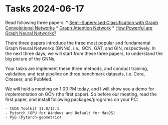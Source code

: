 Tasks 2024-06-17
============================

 Read following three papers:
    * [Semi-Supervised Classification with Graph Convolutional Networks](https://arxiv.org/abs/1609.02907)
    * [Graph Attention Network](https://arxiv.org/abs/1710.10903)
    * [How Powerful are Graph Neural Networks?](https://arxiv.org/abs/1810.00826)

There three papers introduce the three most popular and fundamental Graph Neural Networks (GNNs), i.e., GCN, GAT, and GIN, respectively. In the next three days, we will start from these three papers, to understand the big picture of the GNNs. 

Your tasks are implement these three methods, and conduct training, validation, and test pipeline on three benchmark datasets, i.e. Cora, Citeseer, and PubMed. 

We will hold a meeting on 1:00 PM today, and I will show you a demo for implementation on GCN (the first paper). So before our meeting, read the first paper, and install following packages/programs on your PC: 

    - CUDA Toolkit 11.8/12.1
    - Pytorch (GPU for Windows and Default for MacOS)  
    - PyG (Pytorch-geometric)
